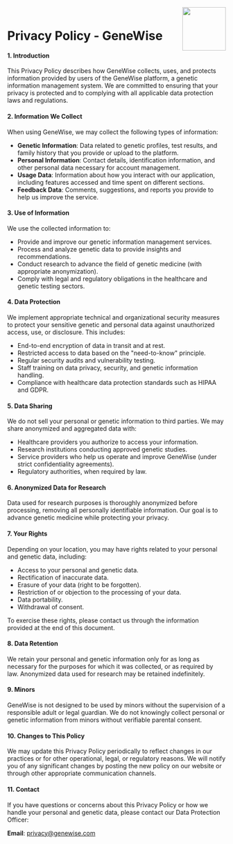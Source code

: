 <div style="margin-bottom: 1%; padding-bottom: 2%;">
	<img align="right" width="100px" src="/src/assets/img/logo-genewise.png">
</div>	

Privacy Policy - GeneWise
===============================================================================================================================

#### 1. Introduction

This Privacy Policy describes how GeneWise collects, uses, and protects information provided by users of the GeneWise platform, a genetic information management system. We are committed to ensuring that your privacy is protected and to complying with all applicable data protection laws and regulations.

#### 2. Information We Collect

When using GeneWise, we may collect the following types of information:

- **Genetic Information**: Data related to genetic profiles, test results, and family history that you provide or upload to the platform.
- **Personal Information**: Contact details, identification information, and other personal data necessary for account management.
- **Usage Data**: Information about how you interact with our application, including features accessed and time spent on different sections.
- **Feedback Data**: Comments, suggestions, and reports you provide to help us improve the service.

#### 3. Use of Information

We use the collected information to:

- Provide and improve our genetic information management services.
- Process and analyze genetic data to provide insights and recommendations.
- Conduct research to advance the field of genetic medicine (with appropriate anonymization).
- Comply with legal and regulatory obligations in the healthcare and genetic testing sectors.

#### 4. Data Protection

We implement appropriate technical and organizational security measures to protect your sensitive genetic and personal data against unauthorized access, use, or disclosure. This includes:

- End-to-end encryption of data in transit and at rest.
- Restricted access to data based on the "need-to-know" principle.
- Regular security audits and vulnerability testing.
- Staff training on data privacy, security, and genetic information handling.
- Compliance with healthcare data protection standards such as HIPAA and GDPR.

#### 5. Data Sharing

We do not sell your personal or genetic information to third parties. We may share anonymized and aggregated data with:

- Healthcare providers you authorize to access your information.
- Research institutions conducting approved genetic studies.
- Service providers who help us operate and improve GeneWise (under strict confidentiality agreements).
- Regulatory authorities, when required by law.

#### 6. Anonymized Data for Research

Data used for research purposes is thoroughly anonymized before processing, removing all personally identifiable information. Our goal is to advance genetic medicine while protecting your privacy.

#### 7. Your Rights

Depending on your location, you may have rights related to your personal and genetic data, including:

- Access to your personal and genetic data.
- Rectification of inaccurate data.
- Erasure of your data (right to be forgotten).
- Restriction of or objection to the processing of your data.
- Data portability.
- Withdrawal of consent.

To exercise these rights, please contact us through the information provided at the end of this document.

#### 8. Data Retention

We retain your personal and genetic information only for as long as necessary for the purposes for which it was collected, or as required by law. Anonymized data used for research may be retained indefinitely.

#### 9. Minors

GeneWise is not designed to be used by minors without the supervision of a responsible adult or legal guardian. We do not knowingly collect personal or genetic information from minors without verifiable parental consent.

#### 10. Changes to This Policy

We may update this Privacy Policy periodically to reflect changes in our practices or for other operational, legal, or regulatory reasons. We will notify you of any significant changes by posting the new policy on our website or through other appropriate communication channels.

#### 11. Contact

If you have questions or concerns about this Privacy Policy or how we handle your personal and genetic data, please contact our Data Protection Officer:

**Email**: privacy@genewise.com 

<br>
<br>